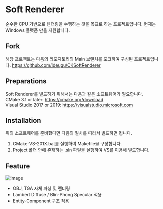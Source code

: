 # Soft Renderer
순수한 CPU 기반으로 렌더링을 수행하는 것을 목표로 하는 프로젝트입니다.
현재는 Windows 플랫폼 만을 지원합니다.

## Fork
해당 프로젝트는 다음의 리포지토리의 Main 브랜치를 포크하여 구성된 프로젝트입니다.
https://github.com/ideugu/CKSoftRenderer

## Preparations
Soft Renderer를 빌드하기 위해서는 다음과 같은 소프트웨어가 필요합니다.  
CMake 3.1 or later: https://cmake.org/download  
Visual Studio 2017 or 2019: https://visualstudio.microsoft.com

## Installation
위의 소프트웨어를 준비했다면 다음의 절차를 따라서 빌드하면 됩니다.  
1. CMake-VS-201X.bat를 실행하여 Makefile을 구성합니다.  
2. Project 폴더 안에 존재하는 .sln 파일을 실행하여 VS를 이용해 빌드합니다.  

## Feature
![image](https://user-images.githubusercontent.com/49399405/131482366-d3e8d1f2-3004-4eb0-bee5-6db9050f9dd6.png)
- OBJ, TGA 자체 파싱 및 렌더링
- Lambert Diffuse / Blin-Phong Specular 적용
- Entity-Component 구조 적용
